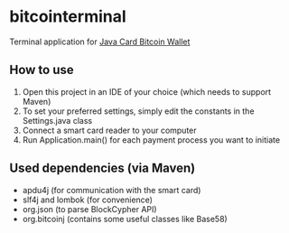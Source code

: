 # bitcointerminal
Terminal application for [Java Card Bitcoin Wallet](https://github.com/johannzapf/JCBitcoinWallet)

## How to use
1. Open this project in an IDE of your choice (which needs to support Maven)
1. To set your preferred settings, simply edit the constants in the Settings.java class
1. Connect a smart card reader to your computer
1. Run Application.main() for each payment process you want to initiate

## Used dependencies (via Maven)
* apdu4j (for communication with the smart card)
* slf4j and lombok (for convenience)
* org.json (to parse BlockCypher API)
* org.bitcoinj (contains some useful classes like Base58)


